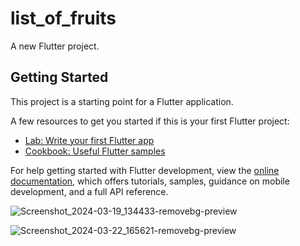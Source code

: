 # list_of_fruits

A new Flutter project.

## Getting Started

This project is a starting point for a Flutter application.

A few resources to get you started if this is your first Flutter project:

- [Lab: Write your first Flutter app](https://docs.flutter.dev/get-started/codelab)
- [Cookbook: Useful Flutter samples](https://docs.flutter.dev/cookbook)

For help getting started with Flutter development, view the
[online documentation](https://docs.flutter.dev/), which offers tutorials,
samples, guidance on mobile development, and a full API reference.

                                        
![Screenshot_2024-03-19_134433-removebg-preview](https://github.com/AishwaryaBaisane/list_of_fruits/assets/149373597/95890b97-59e0-4f39-9178-1936b72538a9)



![Screenshot_2024-03-22_165621-removebg-preview](https://github.com/AishwaryaBaisane/rich_text/assets/149373597/c3d3b702-76aa-41cd-b441-6b21d88e5e02)
